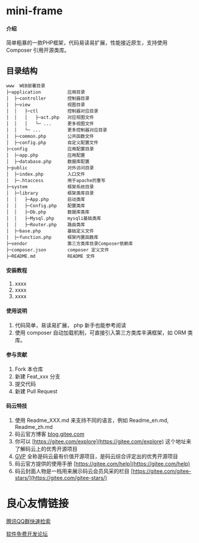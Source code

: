 # mini-frame

#### 介绍
简单粗暴的一款PHP框架，代码易读易扩展，性能接近原生，支持使用 Composer 引用开源类库。

## 目录结构
```
www  WEB部署目录
├─application          应用目录
│  ├─controller        控制器目录
│  ├─view              视图目录
│  │   ├─ctl           控制器对应目录
│  │   │   ├─act.php   对应视图文件
│  │   │   └─ ...      更多视图文件
│  │   └─ ...          更多控制器对应目录
│  ├─common.php        公共函数文件
│  ├─config.php        自定义配置文件
├─config               应用配置目录
│  ├─app.php           应用配置
│  ├─database.php      数据库配置
├─public               对外访问目录
│  ├─index.php         入口文件
│  ├─.htaccess         用于apache的重写
├─system               框架系统目录
│  ├─library           框架类库目录
│  │   ├─App.php       启动类库
│  │   ├─Config.php    配置类库
│  │   ├─Db.php        数据库类库
│  │   ├─Mysql.php     mysqli基础类库
│  │   ├─Router.php    路由类库
│  ├─base.php          基础定义文件
│  ├─function.php      框架内置函数库
├─vendor               第三方类库目录Composer依赖库
├─composer.json        composer 定义文件
├─README.md            README 文件

```


#### 安装教程

1.  xxxx
2.  xxxx
3.  xxxx


#### 使用说明

1.  代码简单，易读易扩展， php 新手也能参考阅读
2.  使用 composer 自动加载机制，可直接引入第三方类库丰满框架，如 ORM 类库。 

#### 参与贡献

1.  Fork 本仓库
2.  新建 Feat_xxx 分支
3.  提交代码
4.  新建 Pull Request


#### 码云特技

1.  使用 Readme\_XXX.md 来支持不同的语言，例如 Readme\_en.md, Readme\_zh.md
2.  码云官方博客 [blog.gitee.com](https://blog.gitee.com)
3.  你可以 [https://gitee.com/explore](https://gitee.com/explore) 这个地址来了解码云上的优秀开源项目
4.  [GVP](https://gitee.com/gvp) 全称是码云最有价值开源项目，是码云综合评定出的优秀开源项目
5.  码云官方提供的使用手册 [https://gitee.com/help](https://gitee.com/help)
6.  码云封面人物是一档用来展示码云会员风采的栏目 [https://gitee.com/gitee-stars/](https://gitee.com/gitee-stars/)


 # 良心友情链接

[腾讯QQ群快速检索](http://u.720life.cn/s/8cf73f7c)

[软件免费开发论坛](http://u.720life.cn/s/bbb01dc0)